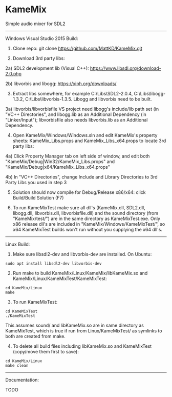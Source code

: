 # KameMix
Simple audio mixer for SDL2

---

Windows Visual Studio 2015 Build:

1) Clone repo: git clone https://github.com/MattKD/KameMix.git

2) Download 3rd party libs:

2a) SDL2 development lib (Visual C++): https://www.libsdl.org/download-2.0.php

2b) libvorbis and libogg: https://xiph.org/downloads/

3) Extract libs somewhere, for example C:\Libs\SDL2-2.0.4, C:\Libs\libogg-1.3.2, C:\Libs\libvorbis-1.3.5. Libogg and libvorbis need to be built.

3a) libvorbis/libvorbisfile VS project need libogg's include/lib path set (in "VC++ Directories", and libogg.lib as an Additional Dependency (in "Linker/Input"); libvorbisfile also needs libvorbis.lib as an Additional Dependency.

4) Open KameMix/Windows/Windows.sln and edit KameMix's property sheets: KameMix_Libs.props and KameMix_Libs_x64.props to locate 3rd party libs:

4a) Click Property Manager tab on left side of window, and edit both "KameMix/Debug|Win32/KameMix_Libs.props" and "KameMix/Debug|x64/KameMix_Libs_x64.props"

4b) In "VC++ Directories", change Include and Library Directories to 3rd Party Libs you used in step 3

5) Solution should now compile for Debug/Release x86/x64: click Build/Build Solution (F7)

6) To run KameMixTest make sure all dll's (KameMix.dll, SDL2.dll, libogg.dll, libvorbis.dll, libvorbisfile.dll) and the sound directory (from "KameMix/test/") are in the same directory as KameMixTest.exe. Only x86 release dll's are included in "KameMix/Windows/KameMixTest/", so x64 KameMixTest builds won't run without you supplying the x64 dll's.

---

Linux Build:

1) Make sure libsdl2-dev and libvorbis-dev are installed. On Ubuntu:
```
sudo apt install libsdl2-dev libvorbis-dev
```

2) Run make to build KameMix/Linux/KameMix/libKameMix.so and KameMix/Linux/KameMixTest/KameMixTest:
```
cd KameMix/Linux
make
```
3) To run KameMixTest:
```
cd KameMixTest
./KameMixTest
```
This assumes sound/ and libKameMix.so are in same directory as KameMixTest, which is true if run from Linux/KameMixTest/ as symlinks to both are created from make.

4) To delete all build files including libKameMix.so and KameMixTest (copy/move them first to save):
```
cd KameMix/Linux
make clean
```

---

Documentation:

TODO

